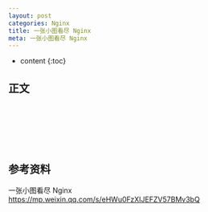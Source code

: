 ```yaml
---
layout: post
categories: Nginx
title: 一张小图看尽 Nginx
meta: 一张小图看尽 Nginx 
---
```

* content
{:toc}

## 正文



<br/><br/><br/><br/><br/>
## 参考资料

一张小图看尽 Nginx <https://mp.weixin.qq.com/s/eHWu0FzXIJEFZV57BMv3bQ>
